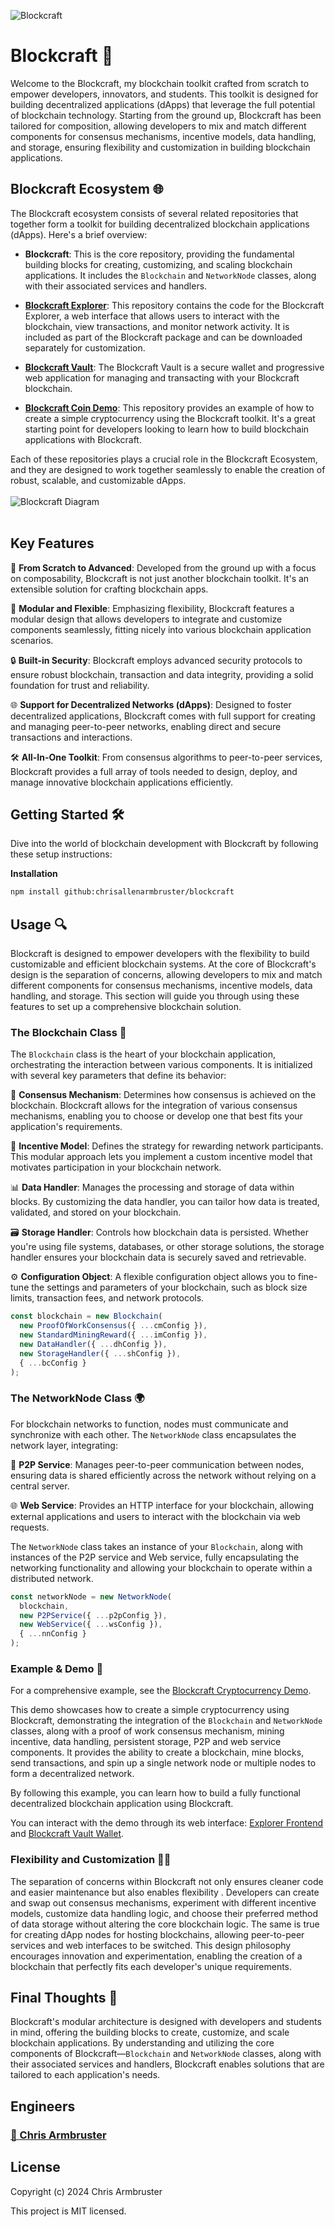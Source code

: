 ![Blockcraft](blockcraft.png)

# Blockcraft 🚀

Welcome to the Blockcraft, my blockchain toolkit crafted from scratch to empower developers, innovators, and students. This toolkit is designed for building decentralized applications (dApps) that leverage the full potential of blockchain technology. Starting from the ground up, Blockcraft has been tailored for composition, allowing developers to mix and match different components for consensus mechanisms, incentive models, data handling, and storage, ensuring flexibility and customization in building blockchain applications.

## Blockcraft Ecosystem 🌐

The Blockcraft ecosystem consists of several related repositories that together form a toolkit for building decentralized blockchain applications (dApps). Here's a brief overview:

- **Blockcraft**: This is the core repository, providing the fundamental building blocks for creating, customizing, and scaling blockchain applications. It includes the `Blockchain` and `NetworkNode` classes, along with their associated services and handlers.

- **[Blockcraft Explorer](https://github.com/chrisallenarmbruster/blockcraft-explorer)**: This repository contains the code for the Blockcraft Explorer, a web interface that allows users to interact with the blockchain, view transactions, and monitor network activity. It is included as part of the Blockcraft package and can be downloaded separately for customization.

- **[Blockcraft Vault](https://github.com/chrisallenarmbruster/blockcraft-vault)**: The Blockcraft Vault is a secure wallet and progressive web application for managing and transacting with your Blockcraft blockchain.

- **[Blockcraft Coin Demo](https://github.com/chrisallenarmbruster/blockcraft-coin-demo)**: This repository provides an example of how to create a simple cryptocurrency using the Blockcraft toolkit. It's a great starting point for developers looking to learn how to build blockchain applications with Blockcraft.

Each of these repositories plays a crucial role in the Blockcraft Ecosystem, and they are designed to work together seamlessly to enable the creation of robust, scalable, and customizable dApps.
<br>
<br>
![Blockcraft Diagram](blockcraft-diagram.png)
<br>
<br>

## Key Features

🚀 **From Scratch to Advanced**: Developed from the ground up with a focus on composability, Blockcraft is not just another blockchain toolkit. It's an extensible solution for crafting blockchain apps.

🔧 **Modular and Flexible**: Emphasizing flexibility, Blockcraft features a modular design that allows developers to integrate and customize components seamlessly, fitting nicely into various blockchain application scenarios.

🔒 **Built-in Security**: Blockcraft employs advanced security protocols to ensure robust blockchain, transaction and data integrity, providing a solid foundation for trust and reliability.

🌐 **Support for Decentralized Networks (dApps)**: Designed to foster decentralized applications, Blockcraft comes with full support for creating and managing peer-to-peer networks, enabling direct and secure transactions and interactions.

🛠 **All-In-One Toolkit**: From consensus algorithms to peer-to-peer services, Blockcraft provides a full array of tools needed to design, deploy, and manage innovative blockchain applications efficiently.

## Getting Started 🛠️

Dive into the world of blockchain development with Blockcraft by following these setup instructions:

**Installation**

```bash
npm install github:chrisallenarmbruster/blockcraft
```

## Usage 🔍

Blockcraft is designed to empower developers with the flexibility to build customizable and efficient blockchain systems. At the core of Blockcraft's design is the separation of concerns, allowing developers to mix and match different components for consensus mechanisms, incentive models, data handling, and storage. This section will guide you through using these features to set up a comprehensive blockchain solution.

### The Blockchain Class 💾

The `Blockchain` class is the heart of your blockchain application, orchestrating the interaction between various components. It is initialized with several key parameters that define its behavior:

🤝 **Consensus Mechanism**: Determines how consensus is achieved on the blockchain. Blockcraft allows for the integration of various consensus mechanisms, enabling you to choose or develop one that best fits your application's requirements.

🏅 **Incentive Model**: Defines the strategy for rewarding network participants. This modular approach lets you implement a custom incentive model that motivates participation in your blockchain network.

📊 **Data Handler**: Manages the processing and storage of data within blocks. By customizing the data handler, you can tailor how data is treated, validated, and stored on your blockchain.

🗃️ **Storage Handler**: Controls how blockchain data is persisted. Whether you're using file systems, databases, or other storage solutions, the storage handler ensures your blockchain data is securely saved and retrievable.

⚙️ **Configuration Object**: A flexible configuration object allows you to fine-tune the settings and parameters of your blockchain, such as block size limits, transaction fees, and network protocols.

```javascript
const blockchain = new Blockchain(
  new ProofOfWorkConsensus({ ...cmConfig }),
  new StandardMiningReward({ ...imConfig }),
  new DataHandler({ ...dhConfig }),
  new StorageHandler({ ...shConfig }),
  { ...bcConfig }
);
```

### The NetworkNode Class 🌍

For blockchain networks to function, nodes must communicate and synchronize with each other. The `NetworkNode` class encapsulates the network layer, integrating:

🔄 **P2P Service**: Manages peer-to-peer communication between nodes, ensuring data is shared efficiently across the network without relying on a central server.

🌐 **Web Service**: Provides an HTTP interface for your blockchain, allowing external applications and users to interact with the blockchain via web requests.

The `NetworkNode` class takes an instance of your `Blockchain`, along with instances of the P2P service and Web service, fully encapsulating the networking functionality and allowing your blockchain to operate within a distributed network.

```javascript
const networkNode = new NetworkNode(
  blockchain,
  new P2PService({ ...p2pConfig }),
  new WebService({ ...wsConfig }),
  { ...nnConfig }
);
```

### Example & Demo 📝

For a comprehensive example, see the [Blockcraft Cryptocurrency Demo](https://github.com/chrisallenarmbruster/blockcraft-coin-demo).

This demo showcases how to create a simple cryptocurrency using Blockcraft, demonstrating the integration of the `Blockchain` and `NetworkNode` classes, along with a proof of work consensus mechanism, mining incentive, data handling, persistent storage, P2P and web service components. It provides the ability to create a blockchain, mine blocks, send transactions, and spin up a single network node or multiple nodes to form a decentralized network.

By following this example, you can learn how to build a fully functional decentralized blockchain application using Blockcraft.

You can interact with the demo through its web interface: [Explorer Frontend](https://node1.blockcraft.rev4labs.com) and [Blockcraft Vault Wallet](https://vault.blockcraft.rev4labs.com).

### Flexibility and Customization 🤸‍♂️

The separation of concerns within Blockcraft not only ensures cleaner code and easier maintenance but also enables flexibility . Developers can create and swap out consensus mechanisms, experiment with different incentive models, customize data handling logic, and choose their preferred method of data storage without altering the core blockchain logic. The same is true for creating dApp nodes for hosting blockchains, allowing peer-to-peer services and web interfaces to be switched. This design philosophy encourages innovation and experimentation, enabling the creation of a blockchain that perfectly fits each developer's unique requirements.

## Final Thoughts 🚀

Blockcraft's modular architecture is designed with developers and students in mind, offering the building blocks to create, customize, and scale blockchain applications. By understanding and utilizing the core components of Blockcraft—`Blockchain` and `NetworkNode` classes, along with their associated services and handlers, Blockcraft enables solutions that are tailored to each application's needs.

## Engineers

### [🧑 Chris Armbruster](https://github.com/chrisallenarmbruster)

## License

Copyright (c) 2024 Chris Armbruster

This project is MIT licensed.
